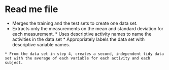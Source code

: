 
# Read me file



  *   Merges the training and the test sets to create one data set.
   *  Extracts only the measurements on the mean and standard deviation for each measurement. 
    * Uses descriptive activity names to name the activities in the data set
    * Appropriately labels the data set with descriptive variable names. 

    * From the data set in step 4, creates a second, independent tidy data set with the average of each variable for each activity and each subject.


